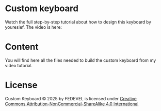 # Custom keyboard
Watch the full step-by-step tutorial about how to design this keyboard by youreslef. The video is here: 

# Content
You will find here all the files needed to build the custom keyboard from my video tutorial.

# License
Custom Keyboard © 2025 by FEDEVEL is licensed under [Creative Commons Attribution-NonCommercial-ShareAlike 4.0 International](https://creativecommons.org/licenses/by-nc-sa/4.0/?ref=chooser-v1) 